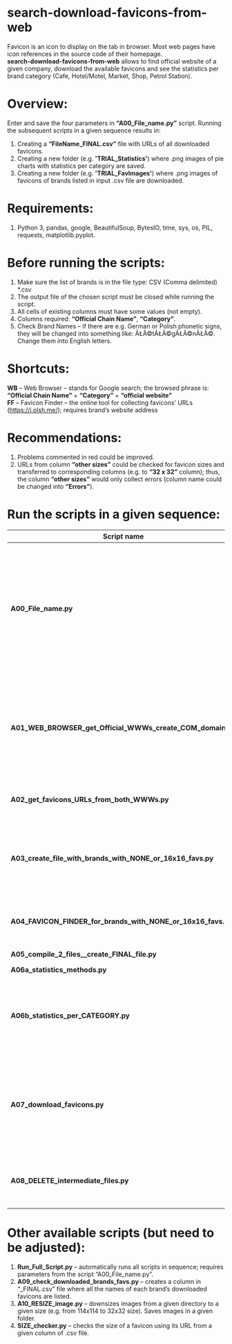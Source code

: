 # search-download-favicons-from-web

Favicon is an icon to display on the tab in browser. Most web pages have icon references in the source code of their homepage. 
<br>**search-download-favicons-from-web** allows to find official website of a given company, download the available favicons and see the statistics per brand category (Cafe, Hotel/Motel, Market, Shop, Petrol Station).

# Overview: 
Enter and save the four parameters in **“A00_File_name.py”** script. Running the subsequent scripts in a given sequence results in:
1.	Creating a **“FileName_FINAL.csv”** file with URLs of all downloaded favicons.
2.	Creating a new folder (e.g. **'TRIAL_Statistics'**) where .png images of pie charts with statistics per category are saved.
3.	Creating a new folder (e.g. **'TRIAL_FavImages'**) where .png images of favicons of brands listed in input .csv file are downloaded.

# Requirements:
1.	Python 3, pandas, google, BeautifulSoup, BytesIO, time, sys, os, PIL, requests, matplotlib.pyplot. 

# Before running the scripts:
1.	Make sure the list of brands is in the file type: CSV (Comma delimited) *.csv
2.	The output file of the chosen script must be closed while running the script. 
3.	All cells of existing columns must have some values (not empty).
4.	Columns required: **“Official Chain Name”**, **“Category”**.
5.	Check Brand Names – if there are e.g. German or Polish phonetic signs, they will be changed into something like: ĂŁÂ©tĂŁÂ©gĂŁÂ©nĂŁÂ©. Change them into English letters.

# Shortcuts:
**WB** – Web Browser – stands for Google search; the browsed phrase is: **“Official Chain Name”** + **“Category”** + **“official website”**
<br>**FF** – Favicon Finder – the online tool for collecting favicons’ URLs (https://i.olsh.me/); requires brand’s website address

# Recommendations:
1.	Problems commented in red could be improved.
2.	URLs from column **“other sizes”** could be checked for favicon sizes and transferred to corresponding columns (e.g. to **“32 x 32”** column); thus, the column **“other sizes”** would only collect errors (column name could be changed into **“Errors”**).

# Run the scripts in a given sequence:

**Script name**	| **Input	/ Output** |	**Notes**
|---|---|---|
| **A00_File_name.py**	| 1. Enter the full *FileName* of .csv file containing the columns **“Official Chain Name”** and **“Category”** (e.g. ‘file_name.csv’) <br> 2. Enter the full *directory* where the above .csv file is located (e.g. '/Pycharm_Projects/Favicons/') <br> 3. Enter the name of *new folder*, where **statistics** images will be saved <br> 4. Enter the name of *new folder*, where **favicons' images** will be downloaded | Input for other scripts |	No need to run the script |
| **A01_WEB_BROWSER_get_Official_WWWs_create_COM_domain.py**	| Automatic |	1. Creates new file named: <br> **“FileName”** + **“_URLs_from_WB.csv”** <br> where the following columns will be added: <br> 1. **index** <br> 2. **“Official Web Page”** <br> –the list of official websites collected via Google search (WB) <br> 3. **“.com Web Page”** <br> – the list of automatically created .com domains (**“Official Chain Name”** + **“.com”**)	| 1. Check the file. Some websites in column **“Official Web Page”** will be missing (instead you’ll find “[]”). Find websites by yourself, usually only 2-3% of all brands miss the website. <br> 2. Check if there are no **“wikipedia”** or **“facebook”** websites in **“Official Web Page”** column. Change into correct ones. |
| **A02_get_favicons_URLs_from_both_WWWs.py**	| Automatic |	1. Creates columns with URLs of favicons of different sizes, in the previously created file: <br> **“FileName”** + **“_URLs_from_WB.csv”** |	Searches for favicons URLs based on websites from column **“Official Web Page”** and **“.com Web Page”**. <br><br> Error types are visible in column **“other sizes”.** |
| **A03_create_file_with_brands_with_NONE_or_16x16_favs.py** |	Automatic |	1. Creates new file named: <br> **“FileName”** + **“_NONE_or_16x16_favicons_ONLY.csv”** Extracts list of brands with no URLs of favicons or with favicons of size 16x16 only. <br> 2. Creates new column named **“Issue”** - Contains **“No favicons”** or **“16x16 ONLY”** comments. |	Use this script for any file. Follow the instructions in the script, written under the line: **“#######################”** on top and bottom of the script.|
| **A04_FAVICON_FINDER_for_brands_with_NONE_or_16x16_favs.py** |	Automatic	| 1. The same file (**“FileName”** + **“_NONE_or_16x16_favicons_ONLY.csv”**) <br> Contains columns with URLs of favicons of different sizes. <br> Uses Favicon Finder online tool.|
| **A05_compile_2_files__create_FINAL_file.py** |	Automatic	| 1. Creates new file named: <br> **“FileName”** + **“_FINAL.csv”** | Contains columns with URLs of favicons combined from Web Browser and Favicon Finder outputs. | Use this script to combine any two files. Follow the instructions in the script, written under the line: **“#######################”** on top and bottom of the script.
| **A06a_statistics_methods.py**	| Automatic |	Input for the next script	| No need to run the script. Contains methods. |
| **A06b_statistics_per_CATEGORY.py** |	Automatic |	1. Creates a new folder (e.g. **'TRIAL_Statistics'**) where .png images of pie charts are saved. Uses **“FileName”** + **“_FINAL.csv”** file for statistics. **Pie charts** with statistics per category, show % of: <br>  •	Brands with no favicons <br> •	Brands with only 16x16 favicons <br>  •	Brands with favicons of higher sizes <br> •	Errors|
| **A07_download_favicons.py** |	Automatic |	1. Creates a new folder (e.g. **'TRIAL_FavImages'**) with three folders inside: <br> •	16x16 <br> •	32x32 and 48x48 <br> •	higher_sizes <br> where .png images of favicons of corresponding sizes are being downloaded.	Uses **“FileName”** + **“_FINAL.csv”** file to get favicons URLs and download images. |
| **A08_DELETE_intermediate_files.py** | 	Automatic |	Deletes intermediate files: <br> •	**“FileName”** + **“_URLs_from_WB.csv”** <br> •	**“FileName”** + **“_NONE_or_16x16_favicons_ONLY.csv”** <br> Run if you want to get rid of intermediate files. |


# Other available scripts (but need to be adjusted):
1.	**Run_Full_Script.py** – automatically runs all scripts in sequence; requires parameters from the script “A00_File_name.py”.
2.	**A09_check_downloaded_brands_favs.py** – creates a column in “_FINAL.csv” file where all the names of each brand’s downloaded favicons are listed.
3.	**A10_RESIZE_image.py** – downsizes images from a given directory to a given size (e.g. from 114x114 to 32x32 size). Saves images in a given folder.
4.	**SIZE_checker.py** – checks the size of a favicon using its URL from a given column of .csv file.


